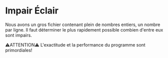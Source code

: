 # Impair Éclair

Nous avons un gros fichier contenant plein de nombres entiers, un nombre par ligne.
Il faut déterminer le plus rapidement possible combien d'entre eux sont impairs.

⚠ATTENTION⚠ L'exactitude et la performance du programme sont primordiales!
